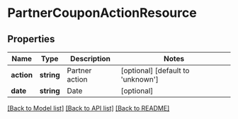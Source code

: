 # PartnerCouponActionResource

## Properties
Name | Type | Description | Notes
------------ | ------------- | ------------- | -------------
**action** | **string** | Partner action | [optional] [default to 'unknown']
**date** | **string** | Date | [optional] 

[[Back to Model list]](../README.md#documentation-for-models) [[Back to API list]](../README.md#documentation-for-api-endpoints) [[Back to README]](../README.md)


